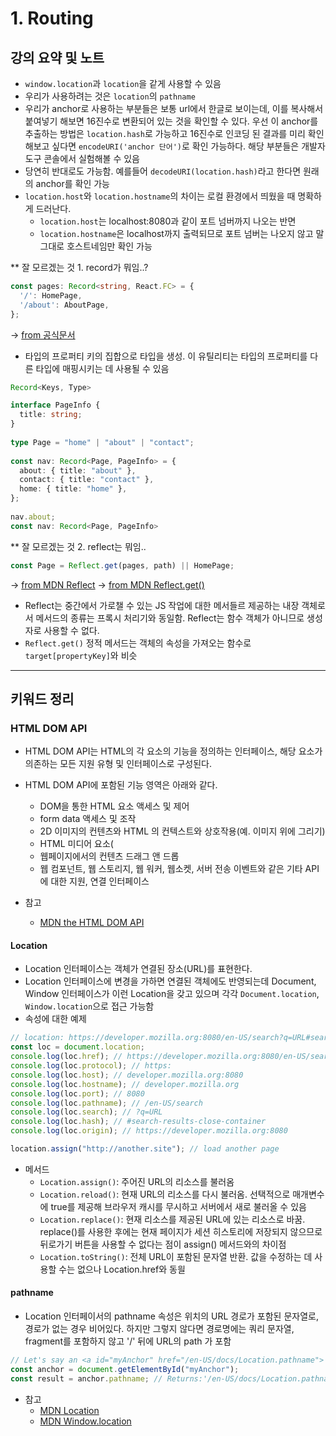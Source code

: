 # 1. Routing

## 강의 요약 및 노트

- `window.location`과 `location`을 같게 사용할 수 있음
- 우리가 사용하려는 것은 `location`의 `pathname`
- 우리가 anchor로 사용하는 부분들은 보통 url에서 한글로 보이는데, 이를 복사해서 붙여넣기 해보면 16진수로 변환되어 있는 것을 확인할 수 있다. 우선 이 anchor를 추출하는 방법은 `location.hash`로 가능하고 16진수로 인코딩 된 결과를 미리 확인해보고 싶다면 `encodeURI('anchor 단어')`로 확인 가능하다. 해당 부분들은 개발자도구 콘솔에서 실험해볼 수 있음
- 당연히 반대로도 가능함. 예를들어 `decodeURI(location.hash)`라고 한다면 원래의 anchor를 확인 가능
- `location.host`와 `location.hostname`의 차이는 로컬 환경에서 띄웠을 때 명확하게 드러난다.
    - `location.host`는 localhost:8080과 같이 포트 넘버까지 나오는 반면
    - `location.hostname`은 localhost까지 출력되므로 포트 넘버는 나오지 않고 말 그대로 호스트네임만 확인 가능

** 잘 모르겠는 것 1. record가 뭐임..?

```ts
const pages: Record<string, React.FC> = {
  '/': HomePage,
  '/about': AboutPage,
};
```

-> [from 공식문서](https://developer.mozilla.org/ko/docs/Web/API/Window/location)
- 타입의 프로퍼티 키의 집합으로 타입을 생성. 이 유틸리티는 타입의 프로퍼티를 다른 타입에 매핑시키는 데 사용될 수 있음

```ts
Record<Keys, Type>
```

```ts
interface PageInfo {
  title: string;
}
 
type Page = "home" | "about" | "contact";
 
const nav: Record<Page, PageInfo> = {
  about: { title: "about" },
  contact: { title: "contact" },
  home: { title: "home" },
};
 
nav.about;
const nav: Record<Page, PageInfo>
```

** 잘 모르겠는 것 2. reflect는 뭐임..

```ts
const Page = Reflect.get(pages, path) || HomePage;
```

-> [from MDN Reflect](https://developer.mozilla.org/ko/docs/Web/JavaScript/Reference/Global_Objects/Reflect)
-> [from MDN Reflect.get()](https://developer.mozilla.org/ko/docs/Web/JavaScript/Reference/Global_Objects/Reflect/get)

- Reflect는 중간에서 가로챌 수 있는 JS 작업에 대한 메서들르 제공하는 내장 객체로서 메서드의 종류는 프록시 처리기와 동일함. Reflect는 함수 객체가 아니므로 생성자로 사용할 수 없다.
- `Reflect.get()` 정적 메서드는 객체의 속성을 가져오는 함수로 `target[propertyKey]`와 비슷

---

## 키워드 정리

### HTML DOM API

- HTML DOM API는 HTML의 각 요소의 기능을 정의하는 인터페이스, 해당 요소가 의존하는 모든 지원 유형 및 인터페이스로 구성된다.
- HTML DOM API에 포함된 기능 영역은 아래와 같다.
  - DOM을 통한 HTML 요소 액세스 및 제어
  - form data 액세스 및 조작
  - 2D 이미지의 컨텐츠와 HTML <canvas>의 컨텍스트와 상호작용(예. 이미지 위에 그리기)
  - HTML 미디어 요소(<audio>, <video>)에 연결된 미디어 관리
  - 웹페이지에서의 컨텐츠 드래그 앤 드롭
  - 웹 컴포넌트, 웹 스토리지, 웹 워커, 웹소켓, 서버 전송 이벤트와 같은 기타 API에 대한 지원, 연결 인터페이스

- 참고
  - [MDN the HTML DOM API](https://developer.mozilla.org/en-US/docs/Web/API/HTML_DOM_API)

#### Location

- Location 인터페이스는 객체가 연결된 장소(URL)를 표현한다.
- Location 인터페이스에 변경을 가하면 연결된 객체에도 반영되는데 Document, Window 인터페이스가 이런 Location을 갖고 있으며 각각 `Document.location`, `Window.location`으로 접근 가능함
- 속성에 대한 예제

```js
// location: https://developer.mozilla.org:8080/en-US/search?q=URL#search-results-close-container
const loc = document.location;
console.log(loc.href); // https://developer.mozilla.org:8080/en-US/search?q=URL#search-results-close-container
console.log(loc.protocol); // https:
console.log(loc.host); // developer.mozilla.org:8080
console.log(loc.hostname); // developer.mozilla.org
console.log(loc.port); // 8080
console.log(loc.pathname); // /en-US/search
console.log(loc.search); // ?q=URL
console.log(loc.hash); // #search-results-close-container
console.log(loc.origin); // https://developer.mozilla.org:8080

location.assign("http://another.site"); // load another page
```

- 메서드
  - `Location.assign()`: 주어진 URL의 리소스를 불러옴
  - `Location.reload()`: 현재 URL의 리소스를 다시 불러옴. 선택적으로 매개변수에 true를 제공해 브라우저 캐시를 무시하고 서버에서 새로 불러올 수 있음
  - `Location.replace()`: 현재 리소스를 제공된 URL에 있는 리소스로 바꿈. replace()를 사용한 후에는 현재 페이지가 세션 히스토리에 저장되지 않으므로 뒤로가기 버튼을 사용할 수 없다는 점이 assign() 메서드와의 차이점
  - `Location.toString()`: 전체 URL이 포함된 문자열 반환. 값을 수정하는 데 사용할 수는 없으나 Location.href와 동읠

#### pathname

- Location 인터페이서의 pathname 속성은 위치의 URL 경로가 포함된 문자열로, 경로가 없는 경우 비어있다. 하지만 그렇지 않다면 경로명에는 쿼리 문자열, fragment를 포함하지 않고 '/' 뒤에 URL의 path 가 포함

```js
// Let's say an <a id="myAnchor" href="/en-US/docs/Location.pathname"> element is in the document
const anchor = document.getElementById("myAnchor");
const result = anchor.pathname; // Returns:'/en-US/docs/Location.pathname'
```

- 참고
  - [MDN Location](https://developer.mozilla.org/ko/docs/Web/API/Location)
  - [MDN Window.location](https://developer.mozilla.org/ko/docs/Web/API/Window/location)
